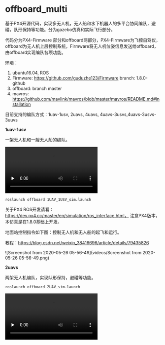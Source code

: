 # offboard_multi

基于PX4开源代码，实现多无人机，无人船和水下机器人的多平台协同编队，避碰，队形保持等功能。分为gazebo仿真和实际飞行部分。

代码分为PX4-Firmware 部分和offboard两部分，PX4-Firmware为飞控自驾仪，offboard为无人机上层控制系统，Firmware将无人机位姿信息发送给offboard，由offboard实现编队各项功能。

环境：

1. ubuntu16.04, ROS
2. Firmware: https://github.com/guduzhe123/Firmware branch: 1.8.0-github
3. offboard: branch master
4. mavros: https://github.com/mavlink/mavros/blob/master/mavros/README.md#installation

目前支持的编队方式：1uav-1usv, 2uavs, 4uavs, 4uavs-3usvs,4uavs-3usvs-3uuvs

**1uav-1usv**

一架无人机和一艘无人船的编队。

<video id="video" controls="" preload="none">
    <source id="mp4" src="videos/1uav-1usv.mkv" type="video/mp4">
</video>

```
roslaunch offboard 1UAV_1USV_sim.launch 
```

关于PX4 ROS开发请看：https://dev.px4.cc/master/en/simulation/ros_interface.html， 注意PX4版本，本仿真是在1.8.0基础上开发。

地面站控制指令如下图：控制无人机和无人船的起飞和运行。

教程：https://blog.csdn.net/weixin_38416696/article/details/79435826

![Screenshot from 2020-05-26 05-56-49](videos/Screenshot from 2020-05-26 05-56-49.png)

**2uavs**

两架无人机编队，实现队形保持，避碰等功能。

```
roslaunch offboard 2UAV_sim.launch 
```

<video id="video" controls="" preload="none">
    <source id="mp4" src="videos/2uavs.mkv" type="video/mp4">
</video>

